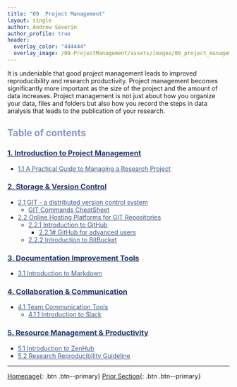 ```yaml
---
title: "09  Project Management"
layout: single
author: Andrew Severin
author_profile: true
header:
  overlay_color: "444444"
  overlay_image: /09-ProjectManagement/assets/images/09_project_management_banner.png
---
```



It is undeniable that good project management leads to improved reproducibility and research productivity.  Project management becomes significantly more important as the size of the project and the amount of data increases. Project management is not just about how you organize your data, files and folders but also how you record the steps in data analysis that leads to the publication of your research.  


## <span style="color: #8997c1;">Table of contents</span>

### **<a href="00-RESEARCH-PROJECT/01-project-management-overview" style="color: #24376b;">1. Introduction to Project Management</a>**
* <a href="00-RESEARCH-PROJECT/02-intro-to-project-management" style="color: #3f5a8a;">1.1 A Practical Guide to Managing a Research Project</a>

### **<a href="01-SOURCE-CODE/01-storage-version-control" style="color: #24376b;">2. Storage & Version Control</a>**
* <a href="01-SOURCE-CODE/02-intro-to-git" style="color: #3f5a8a;">2.1 GIT - a distributed version control system</a>
  * <a href="01-SOURCE-CODE/02A-git-cheatsheet" style="color: #3f5a8a;">GIT Commands CheatSheet</a>
* <a href="01-SOURCE-CODE/03-repo-hosting-platforms" style="color: #3f5a8a;">2.2 Online Hosting Platforms for GIT Repositories</a>
  * <a href="01-SOURCE-CODE/04-intro-to-github" style="color: #3f5a8a;">2.2.1 Introduction to GitHub</a>
    * <a href="01-SOURCE-CODE/04A-github-advanced" style="color: #3f5a8a;">2.2.1# GitHub for advanced users</a>
  * <a href="01-SOURCE-CODE/05-intro-to-bitbucket" style="color: #3f5a8a;">2.2.2 Introduction to BitBucket</a>

### **<a href="02-DOCUMENTATION/00-collaboration-communication" style="color: #24376b;">3. Documentation Improvement Tools</a>**
* <a href="02-DOCUMENTATION/02-intro-to-markdown" style="color: #3f5a8a;">3.1 Introduction to Markdown</a>

### **<a href="03-COMMUNICATION/01-documentation-improvement-tools" style="color: #24376b;">4. Collaboration & Communication</a>**
* <a href="03-COMMUNICATION/01-team-communication-tools" style="color: #3f5a8a;">4.1 Team Communication Tools</a>
  * <a href="03-COMMUNICATION/02-intro-to-slack" style="color: #3f5a8a;">4.1.1 Introduction to Slack</a>

### **<a href="04-PRODUCTIVITY/00-resources-productivity" style="color: #24376b;">5. Resource Management & Productivity</a>**
* <a href="04-PRODUCTIVITY/01-intro-to-zenhub" style="color: #3f5a8a;">5.1 Introduction to ZenHub</a>
* <a href="04-PRODUCTIVITY/02-tutorial-research-reproducibility" style="color: #3f5a8a;">5.2 Research Reproducibility Guideline</a>


---

[Homepage](../index.md){: .btn  .btn--primary}
[Prior Section](../08-DataVisualization/00-DataVisualization-LandingPage){: .btn  .btn--primary}
<!-- [Next Section](04-DevelopmentEnvironment/00-DevelopmentEnvironment-LandingPage){: .btn  .btn--primary} -->
